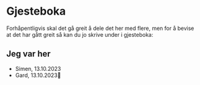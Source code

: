 # Gjesteboka

Forhåpentligvis skal det gå greit å dele det her med flere, men for å bevise at det har gått greit så kan du jo skrive under i gjesteboka:

## Jeg var her

- Simen, 13.10.2023
- Gard, 13.10.2023👋
